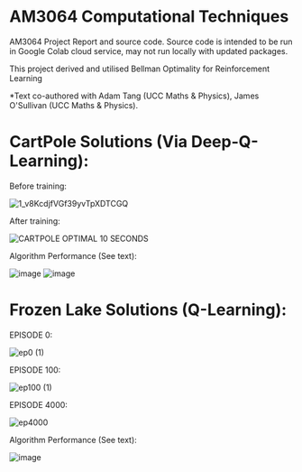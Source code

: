 # AM3064 Computational Techniques
AM3064 Project Report and source code. Source code is intended to be run in Google Colab cloud service, may not run locally with updated packages.

This project derived and utilised Bellman Optimality for Reinforcement Learning

*Text co-authored with Adam Tang (UCC Maths & Physics), James O'Sullivan (UCC Maths & Physics).

# CartPole Solutions (Via Deep-Q-Learning):

Before training:

![1_v8KcdjfVGf39yvTpXDTCGQ](https://github.com/jmccw/reinforcement_learning/assets/72471173/93a67106-3f97-45bf-9b98-e191f90aa6d9)

After training:

![CARTPOLE OPTIMAL 10 SECONDS](https://github.com/jmccw/reinforcement_learning/assets/72471173/0d3f1dd1-50d5-440e-9d59-de8adef2c40a)

Algorithm Performance (See text):

![image](https://github.com/jmccw/reinforcement_learning/assets/72471173/cdf6033d-f419-44f6-a890-af528b5661fa)
![image](https://github.com/jmccw/reinforcement_learning/assets/72471173/ee97179d-b86e-4ebb-8d52-8669e1cda4c1)

# Frozen Lake Solutions (Q-Learning):

EPISODE 0:

![ep0 (1)](https://github.com/jmccw/reinforcement_learning/assets/72471173/d5fa3ce7-789d-4c47-a544-402933b23111)

EPISODE 100:

![ep100 (1)](https://github.com/jmccw/reinforcement_learning/assets/72471173/8d198ced-c467-44ad-a715-a15035e9fc48)

EPISODE 4000:

![ep4000](https://github.com/jmccw/reinforcement_learning/assets/72471173/0ee1d564-27fe-4d8f-9918-625c8a266e75)

Algorithm Performance (See text):

![image](https://github.com/jmccw/reinforcement_learning/assets/72471173/2274eac4-d886-498d-a834-cf593d59370a)
